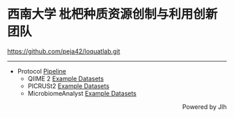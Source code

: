 # 西南大学  枇杷种质资源创制与利用创新团队

<https://github.com/peja42/loquatlab.git>

---

- Protocol [Pipeline](https://github.com/peja42/loquatlab/blob/main/lab-pipeline.sh)
    - QIIME 2 [Example Datasets](https://github.com/peja42/loquatlab/tree/main/qiime2)
    - PICRUSt2  [Example Datasets](https://github.com/peja42/loquatlab/tree/main/picrust2)
    - MicrobiomeAnalyst [Example Datasets](https://github.com/peja42/loquatlab/tree/main/MicrobiomeAnalyst)

<p align="right">Powered by Jlh</p>
